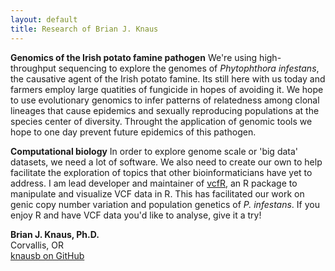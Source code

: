 ```yaml
---
layout: default
title: Research of Brian J. Knaus
---
```


**Genomics of the Irish potato famine pathogen**
We're using high-throughput sequencing to explore the genomes of *Phytophthora infestans*, the causative agent of the Irish potato famine.
Its still here with us today and farmers employ large quatities of fungicide in hopes of avoiding it.
We hope to use evolutionary genomics to infer patterns of relatedness among clonal lineages that cause epidemics and sexually reproducing populations at the species center of diversity.
Throught the application of genomic tools we hope to one day prevent future epidemics of this pathogen.


**Computational biology**
In order to explore genome scale or 'big data' datasets, we need a lot of software.
We also need to create our own to help facilitate the exploration of topics that other bioinformaticians have yet to address.
I am lead developer and maintainer of [vcfR](https://CRAN.R-project.org/package=vcfR), an R package to manipulate and visualize VCF data in R.
This has facilitated our work on genic copy number variation and population genetics of *P. infestans*.
If you enjoy R and have VCF data you'd like to analyse, give it a try!



**Brian J. Knaus, Ph.D.**  
Corvallis, OR  
[knausb on GitHub](http://knausb.github.io/)  
